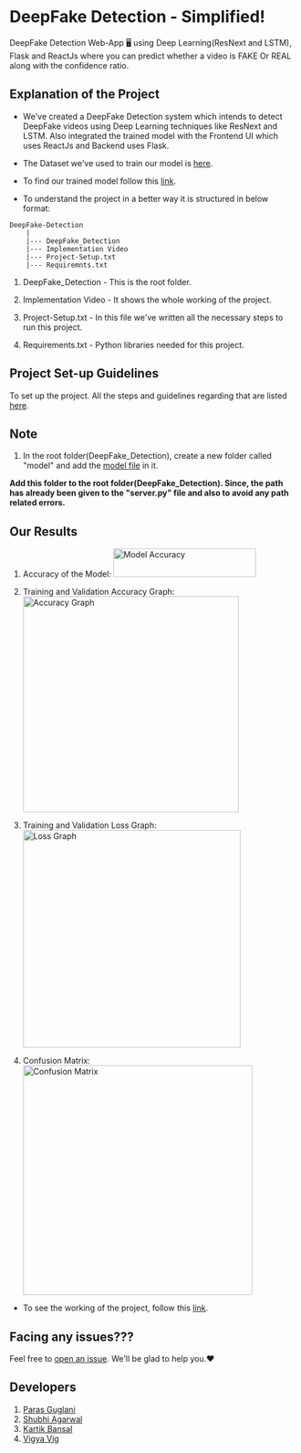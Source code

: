 # DeepFake Detection - Simplified!

DeepFake Detection Web-App 🖥 using Deep Learning(ResNext and LSTM), Flask and ReactJs where you can predict whether a video is FAKE Or REAL along with the confidence ratio.

## Explanation of the Project

- We've created a DeepFake Detection system which intends to detect DeepFake videos using Deep Learning techniques like ResNext and LSTM. Also integrated the trained model with the Frontend UI which uses ReactJs and Backend uses Flask.

- The Dataset we've used to train our model is [here](https://github.com/yuezunli/celeb-deepfakeforensics).

- To find our trained model follow this [link](https://drive.google.com/drive/folders/1PRrSpo9y5AlS_xauiW5LbgKnl483oW1i?usp=sharing).


- To understand the project in a better way it is structured in below format:

```
DeepFake-Detection
    |
    |--- DeepFake_Detection
    |--- Implementation Video
    |--- Project-Setup.txt
    |--- Requiremnts.txt
```

1. DeepFake_Detection - This is the root folder.

2. Implementation Video - It shows the whole working of the project.

3. Project-Setup.txt - In this file we've written all the necessary steps to run this project.

4. Requirements.txt - Python libraries needed for this project.

## Project Set-up Guidelines

To set up the project. All the steps and guidelines regarding that are listed [here](https://github.com/parasguglani1/DeepFake-Detection/blob/main/Project-Setup.txt).

## Note

1. In the root folder(DeepFake_Detection), create a new folder called "model" and add the [model file](https://drive.google.com/drive/folders/1PRrSpo9y5AlS_xauiW5LbgKnl483oW1i?usp=sharing) in it.

<b>Add this folder to the root folder(DeepFake_Detection). Since, the path has already been given to the "server.py" file and also to avoid any path related errors.</b>

## Our Results

1. Accuracy of the Model:
   <img width="250" height="50" alt="Model Accuracy" src="https://user-images.githubusercontent.com/58872872/133935912-1def7615-6538-4c88-9134-8f94a9367965.png">

2. Training and Validation Accuracy Graph:
   <img width="378" alt="Accuracy Graph" src="https://user-images.githubusercontent.com/58872872/133936040-4bfa44a7-45c5-499b-8a10-f253cbcab56c.png">

3. Training and Validation Loss Graph:
   <img width="381" alt="Loss Graph" src="https://user-images.githubusercontent.com/58872872/133935983-b4d9275f-e841-4b69-86cd-79c770ea2aa1.png">

4. Confusion Matrix:
   <img width="402" alt="Confusion Matrix" src="https://user-images.githubusercontent.com/58872872/133936080-d2b39804-4a99-47b8-8be4-87ba77161961.png">

- To see the working of the project, follow this [link](https://github.com/parasguglani1/DeepFake-Detection/blob/main/Implementation%20Video.mp4).

## Facing any issues???

Feel free to [open an issue](https://github.com/parasguglani1/DeepFake-Detection/issues/new?assignees=&labels=Query&title=Query). We'll be glad to help you.❤️

## Developers

1. [Paras Guglani](https://github.com/parasguglani1)
2. [Shubhi Agarwal](https://github.com/shubhi-agarwal)
3. [Kartik Bansal](https://github.com/kartik-bansal)
4. [Vigya Vig](https://github.com/VigyaVig)
